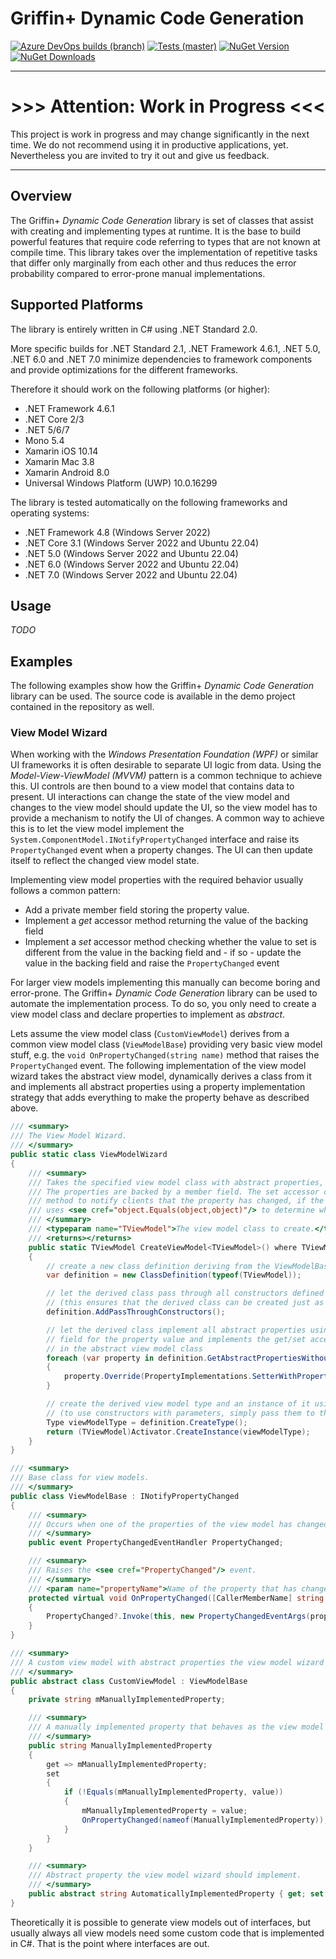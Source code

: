 # Griffin+ Dynamic Code Generation

[![Azure DevOps builds (branch)](https://img.shields.io/azure-devops/build/griffinplus/2f589a5e-e2ab-4c08-bee5-5356db2b2aeb/36/master?label=Build)](https://dev.azure.com/griffinplus/DotNET%20Libraries/_build/latest?definitionId=36&branchName=master)
[![Tests (master)](https://img.shields.io/azure-devops/tests/griffinplus/DotNET%20Libraries/36/master?label=Tests)](https://dev.azure.com/griffinplus/DotNET%20Libraries/_build/latest?definitionId=36&branchName=master)
[![NuGet Version](https://img.shields.io/nuget/v/GriffinPlus.Lib.CodeGeneration.svg)](https://www.nuget.org/packages/GriffinPlus.Lib.CodeGeneration)
[![NuGet Downloads](https://img.shields.io/nuget/dt/GriffinPlus.Lib.CodeGeneration.svg)](https://www.nuget.org/packages/GriffinPlus.Lib.CodeGeneration)

---
# >>> Attention: Work in Progress <<<

This project is work in progress and may change significantly in the next time. We do not recommend using it in productive applications, yet. Nevertheless you are invited to try it out and give us feedback.

---

## Overview

The Griffin+ *Dynamic Code Generation* library is set of classes that assist with creating and implementing types at runtime. It is the base to build powerful features that require code referring to types that are not known at compile time. This library takes over the implementation of repetitive tasks that differ only marginally from each other and thus reduces the error probability compared to error-prone manual implementations.

## Supported Platforms

The library is entirely written in C# using .NET Standard 2.0.

More specific builds for .NET Standard 2.1, .NET Framework 4.6.1, .NET 5.0, .NET 6.0 and .NET 7.0 minimize dependencies to framework components and provide optimizations for the different frameworks.

Therefore it should work on the following platforms (or higher):
- .NET Framework 4.6.1
- .NET Core 2/3
- .NET 5/6/7
- Mono 5.4
- Xamarin iOS 10.14
- Xamarin Mac 3.8
- Xamarin Android 8.0
- Universal Windows Platform (UWP) 10.0.16299

The library is tested automatically on the following frameworks and operating systems:
- .NET Framework 4.8 (Windows Server 2022)
- .NET Core 3.1 (Windows Server 2022 and Ubuntu 22.04)
- .NET 5.0 (Windows Server 2022 and Ubuntu 22.04)
- .NET 6.0 (Windows Server 2022 and Ubuntu 22.04)
- .NET 7.0 (Windows Server 2022 and Ubuntu 22.04)

## Usage

*TODO*

## Examples

The following examples show how the Griffin+ *Dynamic Code Generation* library can be used. The source code is available in the demo project contained in the repository as well.

### View Model Wizard

When working with the *Windows Presentation Foundation (WPF)* or similar UI frameworks it is often desirable to separate UI logic from data. Using the *Model-View-ViewModel (MVVM)* pattern is a common technique to achieve this. UI controls are then bound to a view model that contains data to present. UI interactions can change the state of the view model and changes to the view model should update the UI, so the view model has to provide a mechanism to notify the UI of changes. A common way to achieve this is to let the view model implement the `System.ComponentModel.INotifyPropertyChanged` interface and raise its `PropertyChanged` event when a property changes. The UI can then update itself to reflect the changed view model state.

Implementing view model properties with the required behavior usually follows a common pattern:

- Add a private member field storing the property value.
- Implement a *get* accessor method returning the value of the backing field
- Implement a *set* accessor method checking whether the value to set is different from the value in the backing field and - if so - update the value in the backing field and raise the `PropertyChanged` event

For larger view models implementing this manually can become boring and error-prone. The Griffin+ *Dynamic Code Generation* library can be used to automate the implementation process. To do so, you only need to create a view model class and declare properties to implement as *abstract*.

Lets assume the view model class (`CustomViewModel`) derives from a common view model class (`ViewModelBase`) providing very basic view model stuff, e.g. the `void OnPropertyChanged(string name)` method that raises the `PropertyChanged` event. The following implementation of the view model wizard takes the abstract view model, dynamically derives a class from it and implements all abstract properties using a property implementation strategy that adds everything to make the property behave as described above.

```csharp
/// <summary>
/// The View Model Wizard.
/// </summary>
public static class ViewModelWizard
{
    /// <summary>
    /// Takes the specified view model class with abstract properties, derives a class from it and implements these properties.
    /// The properties are backed by a member field. The set accessor calls the <see cref="ViewModelBase.OnPropertyChanged"/>
    /// method to notify clients that the property has changed, if the value of the property has changed. The implementation
    /// uses <see cref="object.Equals(object,object)"/> to determine whether the the value has changed.
    /// </summary>
    /// <typeparam name="TViewModel">The view model class to create.</typeparam>
    /// <returns></returns>
    public static TViewModel CreateViewModel<TViewModel>() where TViewModel : ViewModelBase
    {
        // create a new class definition deriving from the ViewModelBase class providing common functionality
        var definition = new ClassDefinition(typeof(TViewModel));

        // let the derived class pass through all constructors defined in the base class, if any
        // (this ensures that the derived class can be created just as the base class)
        definition.AddPassThroughConstructors();

        // let the derived class implement all abstract properties using an implementation strategy that adds a backing
        // field for the property value and implements the get/set accessor methods as declared by the abstract property
        // in the abstract view model class
        foreach (var property in definition.GetAbstractPropertiesWithoutOverride())
        {
            property.Override(PropertyImplementations.SetterWithPropertyChanged);
        }

        // create the derived view model type and an instance of it using the parameterless constructor
        // (to use constructors with parameters, simply pass them to the activator)
        Type viewModelType = definition.CreateType();
        return (TViewModel)Activator.CreateInstance(viewModelType);
    }
}

/// <summary>
/// Base class for view models.
/// </summary>
public class ViewModelBase : INotifyPropertyChanged
{
    /// <summary>
    /// Occurs when one of the properties of the view model has changed.
    /// </summary>
    public event PropertyChangedEventHandler PropertyChanged;

    /// <summary>
    /// Raises the <see cref="PropertyChanged"/> event.
    /// </summary>
    /// <param name="propertyName">Name of the property that has changed.</param>
    protected virtual void OnPropertyChanged([CallerMemberName] string propertyName = null)
    {
        PropertyChanged?.Invoke(this, new PropertyChangedEventArgs(propertyName));
    }
}

/// <summary>
/// A custom view model with abstract properties the view model wizard should implement.
/// </summary>
public abstract class CustomViewModel : ViewModelBase
{
    private string mManuallyImplementedProperty;

    /// <summary>
    /// A manually implemented property that behaves as the view model wizard would implement it.
    /// </summary>
    public string ManuallyImplementedProperty
    {
        get => mManuallyImplementedProperty;
        set
        {
            if (!Equals(mManuallyImplementedProperty, value))
            {
                mManuallyImplementedProperty = value;
                OnPropertyChanged(nameof(ManuallyImplementedProperty));
            }
        }
    }

    /// <summary>
    /// Abstract property the view model wizard should implement.
    /// </summary>
    public abstract string AutomaticallyImplementedProperty { get; set; } // may also be only 'get' or 'set'
}
```

Theoretically it is possible to generate view models out of interfaces, but usually always all view models need some custom code that is implemented in C#. That is the point where interfaces are out.